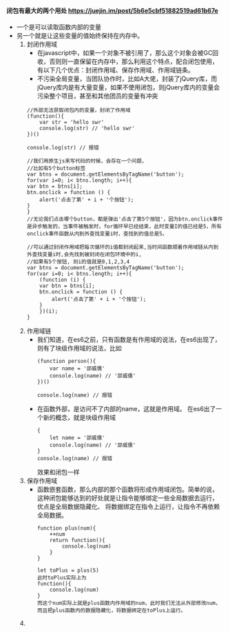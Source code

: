 #### 闭包有最大的两个用处 https://juejin.im/post/5b6e5cbf51882519ad61b67e
- 一个是可以读取函数内部的变量
- 另一个就是让这些变量的值始终保持在内存中。
    1. 封闭作用域
        - 在javascript中，如果一个对象不被引用了，那么这个对象会被GC回收，否则则一直保留在内存中，那么利用这个特点，配合闭包使用，有以下几个优点：封闭作用域、保存作用域、作用域链条。
        - 不污染全局变量，当团队协作时，比如A大佬，封装了jQuery库，而jQuery库内是有大量变量，如果不使用闭包，则jQuery库内的变量会污染整个项目，甚至和其他团员的变量有冲突
        ```
        //外部无法获取闭包内的变量，封闭了作用域
        (function(){
            var str = 'hello swr'
            console.log(str) // 'hello swr'
        })()

        console.log(str) // 报错

        //我们用原生js来写代码的时候，会存在一个问题，
        //比如有5个button标签
        var btns = document.getElementsByTagName('button');
        for(var i=0; i< btns.length; i++){
        var btn = btns[i];
        btn.onclick = function () {
            alert('点击了第' + i + '个按钮');
        }
        }
        //无论我们点击哪个button，都是弹出'点击了第5个按钮'，因为btn.onclick事件是异步触发的，当事件被触发时，for循环早已经结束，此时变量I的值已经是5，所有onclick事件函数从内到外查找变量i时，查找到的值总是5。

        //可以通过封闭作用域把每次循环的i值都封闭起来,当时间函数顺着作用域链从内到外查找变量i时,会先找到被封闭在闭包环境中的i,
        //如果有5个按钮, 则i的值就是0,1,2,3,4
        var btns = document.getElementsByTagName('button');
        for(var i=0; i< btns.length; i++){
            (function (i) {
            var btn = btns[i];
            btn.onclick = function () {
                alert('点击了第' + i + '个按钮');
            }
            })(i);
        }
        ```
    2. 作用域链
        - 我们知道，在es6之前，只有函数是有作用域的说法，在es6出现了，则有了块级作用域的说法，比如
            ```
            (function person(){
                var name = '邵威儒'
                console.log(name) // '邵威儒'
            })()

            console.log(name) // 报错
            ```
        - 在函数外部，是访问不了内部的name，这就是作用域。 在es6出了一个新的概念，就是块级作用域
            ```
            {
                let name = '邵威儒'
                console.log(name) // '邵威儒'
            }
            console.log(name) // 报错
            ```
            效果和闭包一样
    3. 保存作用域
        - 函数嵌套函数，那么内部的那个函数将形成作用域闭包。简单的说，这种闭包能够达到的好处就是让指令能够绑定一些全局数据去运行，优点是全局数据隐藏化、 将数据绑定在指令上运行，让指令不再依赖全局数据。
            ```
            function plus(num){
                ++num
                return function(){
                    console.log(num)
                }
            }

            let toPlus = plus(5)
            此时toPlus实际上为
            function(){
                console.log(num)
            }
            而这个num实际上就是plus函数内作用域的num，此时我们无法从外部修改num，而且把plus函数内的数据隐藏化，将数据绑定在toPlus上运行。
            ```
    4.